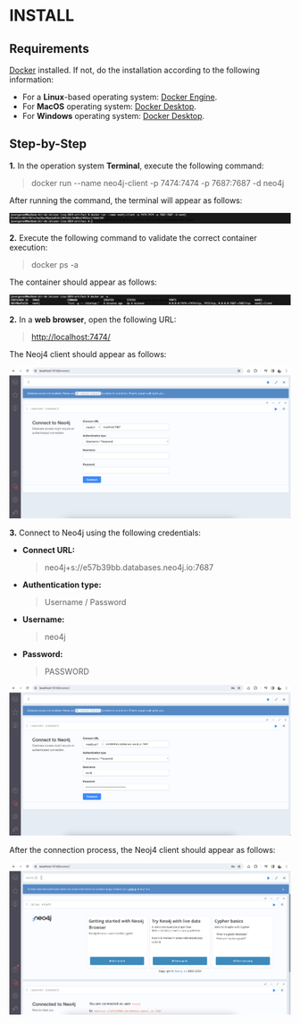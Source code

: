 # INSTALL

## Requirements

[Docker](https://www.docker.com/) installed. If not, do the installation according to the following information:

* For a **Linux**-based operating system: [Docker Engine](https://docs.docker.com/engine/install/).
* For **MacOS** operating system: [Docker Desktop](https://www.docker.com/products/docker-desktop/).
* For **Windows** operating system: [Docker Desktop](https://www.docker.com/products/docker-desktop/).

## Step-by-Step

**1.** In the operation system **Terminal**, execute the following command:

> docker run --name neo4j-client -p 7474:7474 -p 7687:7687 -d neo4j

After running the command, the terminal will appear as follows:

![alt text](./figures/fig1.png)

**2.** Execute the following command to validate the correct container execution:

> docker ps -a

The container should appear as follows:

![alt text](./figures/fig2.png)

**2.** In a **web browser**, open the following URL:

> [http://localhost:7474/](http://localhost:7474/)

The Neoj4 client should appear as follows:

![alt text](./figures/fig3.png)

**3.** Connect to Neo4j using the following credentials:

- **Connect URL:**
  > neo4j+s://e57b39bb.databases.neo4j.io:7687

- **Authentication type:**
  > Username / Password

- **Username:**
  > neo4j

- **Password:**
  > PASSWORD

![alt text](./figures/fig4.png)

After the connection process, the Neoj4 client should appear as follows:

![alt text](./figures/fig5.png)
